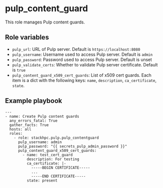 pulp_content_guard
==================

This role manages Pulp content guards.

Role variables
--------------

* `pulp_url`: URL of Pulp server. Default is `https://localhost:8080`
* `pulp_username`: Username used to access Pulp server. Default is `admin`
* `pulp_password`: Password used to access Pulp server. Default is unset
* `pulp_validate_certs`: Whether to validate Pulp server certificate. Default is `true`
* `pulp_content_guard_x509_cert_guards`: List of x509 cert guards. Each item is
  a dict with the following keys: `name`, `description`, `ca_certificate`,
  `state`.


Example playbook
----------------

```
---
- name: Create Pulp content guards
  any_errors_fatal: True
  gather_facts: True
  hosts: all
  roles:
    - role: stackhpc.pulp.pulp_contentguard
      pulp_username: admin
      pulp_password: "{{ secrets_pulp_admin_password }}"
      pulp_content_guard_x509_cert_guards:
        - name: test_cert_guard
          description: For testing
          ca_certificate: |-
            -----BEGIN CERTIFICATE-----
            ...
            -----END CERTIFICATE-----
          state: present
```
